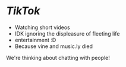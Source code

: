 # *TikTok*

- Watching short videos
- IDK ignoring the displeasure of fleeting life
- entertainment :D
- Because vine and music.ly died

We're thinking about chatting with people!
